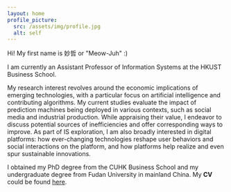 ```yaml
---
layout: home
profile_picture:
  src: /assets/img/profile.jpg
  alt: self
---
```


Hi! My first name is 妙哲 or "Meow-Juh" :) 

I am currently an Assistant Professor of Information Systems at the HKUST Business School.

My research interest revolves around the economic implications of emerging technologies, with a particular focus on artificial intelligence and contributing algorithms. My current studies evaluate the impact of prediction machines being deployed in various contexts, such as social media and industrial production. While appraising their value, I endeavor to discuss potential sources of inefficiencies and offer corresponding ways to improve. As part of IS exploration, I am also broadly interested in digital platforms: how ever-changing technologies reshape user behaviors and social interactions on the platform, and how platforms help realize and even spur sustainable innovations. 

I obtained my PhD degree from the CUHK Business School and my undergraduate degree from Fudan University in mainland China. My **CV** could be found [here](https://miaozhehan99.github.io/assets/CV_MiaozheHAN.pdf).

<br>
<br>
<br>
<br>
<br>
<br>
<br>
<br>
<br>
<br>
<br>
<br>
<br>
<br>
<br>
<br>
<br>
